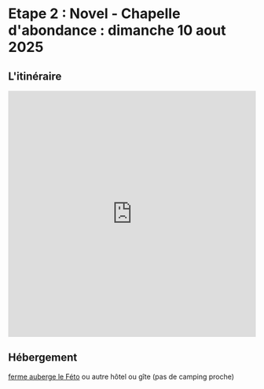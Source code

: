 # Etape 2 : Novel - Chapelle d'abondance : dimanche 10 aout 2025

## L'itinéraire

<iframe src="https://gpx.studio/?state=%7B%22ids%22:%5B%221v3fGtQRu3C0POMOdPSmFykTQufoAInV5%22%5D%7D&embed&distance" width="100%" height="500" frameborder="0" allowfullscreen><p><a href="https://gpx.studio/?state=%7B%22ids%22:%5B%221v3fGtQRu3C0POMOdPSmFykTQufoAInV5%22%5D%7D"></a></p></iframe>



## Hébergement
[ferme auberge le Féto](https://www.lefeto.com/fr/)
ou autre hôtel ou gîte (pas de camping proche)

